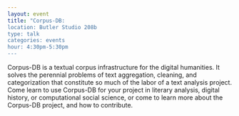 ```yaml
---
layout: event
title: "Corpus-DB: 
location: Butler Studio 208b
type: talk
categories: events
hour: 4:30pm-5:30pm
---
```


Corpus-DB is a textual corpus infrastructure for the digital humanities. It solves the perennial problems of text aggregation, cleaning, and categorization that constitute so much of the labor of a text analysis project. Come learn to use Corpus-DB for your project in literary analysis, digital history, or computational social science, or come to learn more about the Corpus-DB project, and how to contribute.

